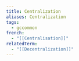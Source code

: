 ```yaml
---
title: Centralization
aliases: Centralization
tags:
  - gccommon
french:
  - "[[Centralisation]]"
relatedTerm:
  - "[[Decentralization]]"
---
```

